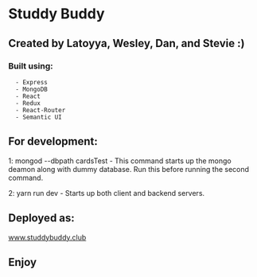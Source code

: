 # Studdy Buddy
## Created by Latoyya, Wesley, Dan, and Stevie :)

### Built using:

      - Express
      - MongoDB
      - React
      - Redux
      - React-Router
      - Semantic UI

## For development:
1: mongod --dbpath cardsTest 
      - This command starts up the mongo deamon along with dummy database. Run this before running the second command.

2: yarn run dev 
      - Starts up both client and backend servers.

## Deployed as:

www.studdybuddy.club

## Enjoy
